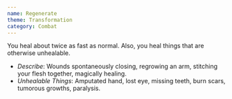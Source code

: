 ```yaml
---
name: Regenerate
theme: Transformation
category: Combat
---
```


You heal about twice as fast as normal. Also, you heal things that are otherwise unhealable.

* *Describe*: Wounds spontaneously closing, regrowing an arm, stitching your flesh together, magically healing.
* *Unhealable Things*: Amputated hand, lost eye, missing teeth, burn scars, tumorous growths, paralysis.